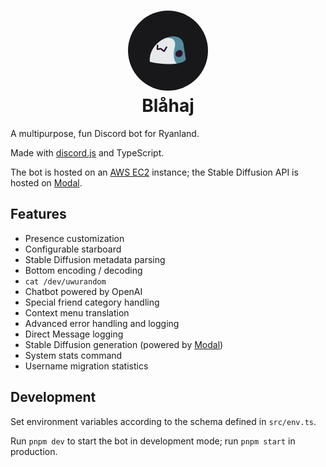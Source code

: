 <h1 align="center">
  <img src="./.github/icon.png" width="128" height="128" style="border-radius: 9999px" /><br />
  Blåhaj
</h1>

A multipurpose, fun Discord bot for Ryanland.

Made with [discord.js](https://discordjs.guide/) and TypeScript.

The bot is hosted on an [AWS EC2](https://aws.amazon.com/ec2/) instance; the Stable Diffusion API is hosted on [Modal](https://modal.com/).

## Features

- Presence customization
- Configurable starboard
- Stable Diffusion metadata parsing
- Bottom encoding / decoding
- `cat /dev/uwurandom`
- Chatbot powered by OpenAI
- Special friend category handling
- Context menu translation
- Advanced error handling and logging
- Direct Message logging
- Stable Diffusion generation (powered by [Modal](https://modal.com/))
- System stats command
- Username migration statistics

## Development

Set environment variables according to the schema defined in `src/env.ts`.

Run `pnpm dev` to start the bot in development mode; run `pnpm start` in production.

